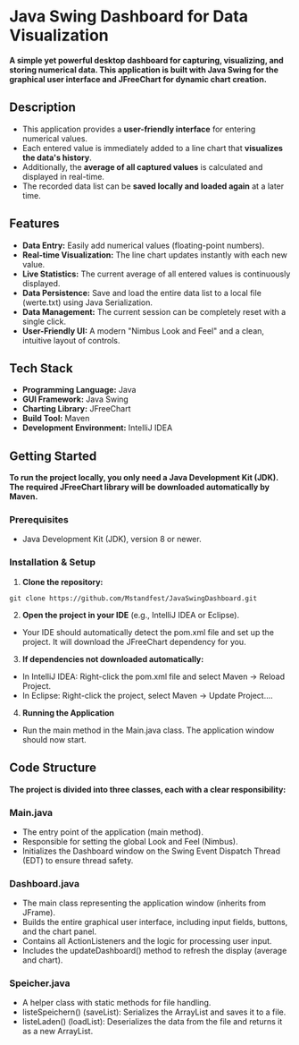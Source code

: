 # Java Swing Dashboard for Data Visualization
**A simple yet powerful desktop dashboard for capturing, visualizing, and storing numerical data. This application is built with Java Swing for the graphical user interface and JFreeChart for dynamic chart creation.**

## Description
* This application provides a **user-friendly interface** for entering numerical values.
* Each entered value is immediately added to a line chart that **visualizes the data's history**.
* Additionally, the **average of all captured values** is calculated and displayed in real-time.
* The recorded data list can be **saved locally and loaded again** at a later time.

## Features
* **Data Entry:** Easily add numerical values (floating-point numbers).
* **Real-time Visualization:** The line chart updates instantly with each new value.
* **Live Statistics:** The current average of all entered values is continuously displayed.
* **Data Persistence:** Save and load the entire data list to a local file (werte.txt) using Java Serialization.
* **Data Management:** The current session can be completely reset with a single click.
* **User-Friendly UI:** A modern "Nimbus Look and Feel" and a clean, intuitive layout of controls.

## Tech Stack
* **Programming Language:** Java
* **GUI Framework:** Java Swing
* **Charting Library:** JFreeChart
* **Build Tool:** Maven
* **Development Environment:** IntelliJ IDEA

## Getting Started
**To run the project locally, you only need a Java Development Kit (JDK).**
**The required JFreeChart library will be downloaded automatically by Maven.**

### Prerequisites
* Java Development Kit (JDK), version 8 or newer.

### Installation & Setup
1. **Clone the repository:**
```
git clone https://github.com/Mstandfest/JavaSwingDashboard.git
```
2. **Open the project in your IDE** (e.g., IntelliJ IDEA or Eclipse).
* Your IDE should automatically detect the pom.xml file and set up the project. It will download the JFreeChart dependency for you.
3. **If dependencies not downloaded automatically:**
* In IntelliJ IDEA: Right-click the pom.xml file and select Maven -> Reload Project.
* In Eclipse: Right-click the project, select Maven -> Update Project....
4. **Running the Application**
* Run the main method in the Main.java class. The application window should now start.

## Code Structure
**The project is divided into three classes, each with a clear responsibility:**

### Main.java
* The entry point of the application (main method).
* Responsible for setting the global Look and Feel (Nimbus).
* Initializes the Dashboard window on the Swing Event Dispatch Thread (EDT) to ensure thread safety.

### Dashboard.java
* The main class representing the application window (inherits from JFrame).
* Builds the entire graphical user interface, including input fields, buttons, and the chart panel.
* Contains all ActionListeners and the logic for processing user input.
* Includes the updateDashboard() method to refresh the display (average and chart).

### Speicher.java
* A helper class with static methods for file handling.
* listeSpeichern() (saveList): Serializes the ArrayList<Double> and saves it to a file.
* listeLaden() (loadList): Deserializes the data from the file and returns it as a new ArrayList<Double>.
